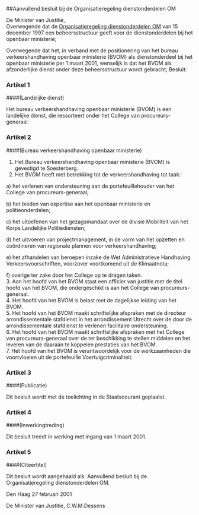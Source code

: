<meta http-equiv='Content-Type' content='text/html; charset=utf-8' />

##Aanvullend besluit bij de Organisatieregeling dienstonderdelen OM

De Minister van Justitie,  
Overwegende dat de [Organisatieregeling dienstonderdelen OM](../../../../../../../../../ministeriele-regeling/organisatieregeling/dienstonderdelen/om/BWBR0009155/README.md) van 15 december 1997 een beheersstructuur geeft voor de dienstonderdelen bij het openbaar ministerie;

Overwegende dat het, in verband met de positionering van het bureau verkeershandhaving openbaar ministerie (BVOM) als dienstonderdeel bij het openbaar ministerie per 1 maart 2001, wenselijk is dat het BVOM als afzonderlijke dienst onder deze beheersstructuur wordt gebracht;
Besluit:    

### Artikel  1  

####(Landelijke dienst)

Het bureau verkeershandhaving openbaar ministerie (BVOM) is een landelijke dienst, die ressorteert onder het College van procureurs-generaal.  

### Artikel  2  

####(Bureau verkeershandhaving openbaar ministerie)

1.  Het Bureau verkeershandhaving openbaar ministerie (BVOM) is gevestigd te Soesterberg.   
2.  Het BVOM heeft met betrekking tot de verkeershandhaving tot taak: 

a) het verlenen van ondersteuning aan de portefeuillehouder van het College van procureurs-generaal;  

b) het bieden van expertise aan het openbaar ministerie en politieonderdelen;  

c) het uitoefenen van het gezagsmandaat over de divisie Mobiliteit van het Korps Landelijke Politiediensten;  

d) het uitvoeren van projectmanagement, in de vorm van het opzetten en coördineren van regionale plannen voor verkeershandhaving;  

e) het afhandelen van beroepen inzake de Wet Administratieve Handhaving Verkeersvoorschriften, voorzover voortkomend uit de Klimaatnota;  

f) overige ter zake door het College op te dragen taken.     
3.  Aan het hoofd van het BVOM staat een officier van justitie met de titel hoofd van het BVOM, die ondergeschikt is aan het College van procureurs-generaal.   
4.  Het hoofd van het BVOM is belast met de dagelijkse leiding van het BVOM.   
5.  Het hoofd van het BVOM maakt schriftelijke afspraken met de directeur arrondissementale stafdienst in het arrondissement Utrecht over de door de arrondissementale stafdienst te verlenen facilitaire ondersteuning.   
6.  Het hoofd van het BVOM maakt schriftelijke afspraken met het College van procureurs-generaal over de ter beschikking te stellen middelen en het leveren van de daaraan te koppelen prestaties van het BVOM.   
7.  Het hoofd van het BVOM is verantwoordelijk voor de werkzaamheden die voortvloeien uit de portefeuille Voertuigcriminaliteit.   

### Artikel  3  

####(Publicatie)

Dit besluit wordt met de toelichting in de Staatscourant geplaatst.  

### Artikel  4  

####(Inwerkingtreding)

Dit besluit treedt in werking met ingang van 1 maart 2001.  

### Artikel  5  

####(Citeertitel)

Dit besluit wordt aangehaald als: Aanvullend besluit bij de Organisatieregeling dienstonderdelen OM.  

Den Haag 
27 februari 2001    

De 
Minister van Justitie, 
C.W.M.Dessens    
